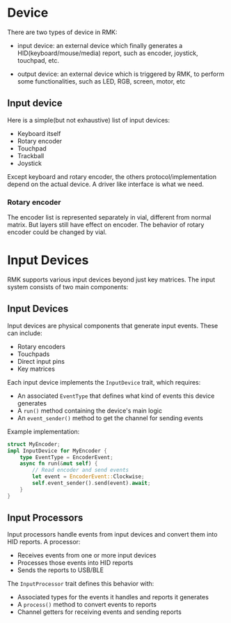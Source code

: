 # Device

There are two types of device in RMK:

- input device: an external device which finally generates a HID(keyboard/mouse/media) report, such as encoder, joystick, touchpad, etc.

- output device: an external device which is triggered by RMK, to perform some functionalities, such as LED, RGB, screen, motor, etc

## Input device

Here is a simple(but not exhaustive) list of input devices:

- Keyboard itself
- Rotary encoder
- Touchpad
- Trackball
- Joystick

Except keyboard and rotary encoder, the others protocol/implementation depend on the actual device. A driver like interface is what we need.

### Rotary encoder

The encoder list is represented separately in vial, different from normal matrix. But layers still have effect on encoder. The behavior of rotary encoder could be changed by vial.

# Input Devices

RMK supports various input devices beyond just key matrices. The input system consists of two main components:

## Input Devices

Input devices are physical components that generate input events. These can include:
- Rotary encoders
- Touchpads
- Direct input pins
- Key matrices

Each input device implements the `InputDevice` trait, which requires:
- An associated `EventType` that defines what kind of events this device generates
- A `run()` method containing the device's main logic
- An `event_sender()` method to get the channel for sending events

Example implementation:

```rust
struct MyEncoder;
impl InputDevice for MyEncoder {
    type EventType = EncoderEvent;
    async fn run(&mut self) {
        // Read encoder and send events
        let event = EncoderEvent::Clockwise;
        self.event_sender().send(event).await;
    }
}
```

## Input Processors 

Input processors handle events from input devices and convert them into HID reports. A processor:

- Receives events from one or more input devices
- Processes those events into HID reports
- Sends the reports to USB/BLE

The `InputProcessor` trait defines this behavior with:

- Associated types for the events it handles and reports it generates
- A `process()` method to convert events to reports
- Channel getters for receiving events and sending reports

<!-- 
## Running Multiple Devices

RMK provides macros to run multiple input devices and processors concurrently:
```rust
// Run multiple input devices
let encoder = MyEncoder::new();
let touchpad = MyTouchpad::new();

// Run multiple processors
let encoder_proc = EncoderProcessor::new();
let touchpad_proc = TouchpadProcessor::new();

join(run_processors!(encoder_proc, touchpad_proc), run_devices!(encoder, touchpad)).await;
``` -->
